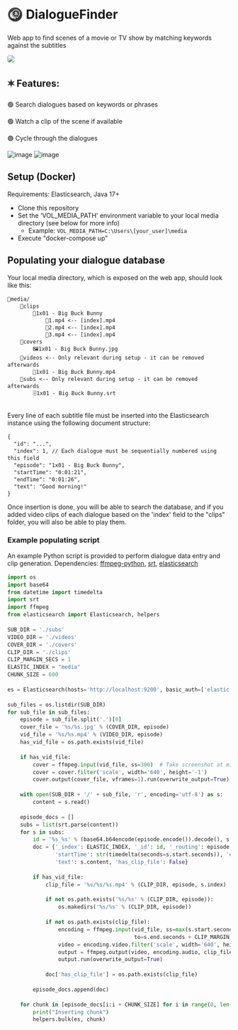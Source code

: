 # <img src="src/main/resources/static/img/logo.png" width=35> <span style="vertical-align:top">DialogueFinder</span>

Web app to find scenes of a movie or TV show by matching keywords against the subtitles

<img src="https://github.com/user-attachments/assets/1117bda5-0487-42b8-ac1c-5e3a4e36c19f" style="border-radius:4px" />


## 🟍 Features:
🟢 Search dialogues based on keywords or phrases

🟢 Watch a clip of the scene if available

🟢 Cycle through the dialogues

![image](https://github.com/user-attachments/assets/17b8cd7d-9cff-45de-9a4e-f3e7cd4e8470)
![image](https://github.com/user-attachments/assets/40c71e2e-9aca-43d6-afe6-bcd808bfa688)

## Setup (Docker)
Requirements: Elasticsearch, Java 17+
- Clone this repository
- Set the 'VOL_MEDIA_PATH' environment variable to your local media directory (see below for more info)
  - Example: `VOL_MEDIA_PATH=C:\Users\[your_user]\media`
- Execute "docker-compose up"

## Populating your dialogue database
Your local media directory, which is exposed on the web app, should look like this:
```
📂media/
    📂clips
        📂1x01 - Big Buck Bunny
            📼1.mp4 <-- [index].mp4
            📼2.mp4 <-- [index].mp4
            📼3.mp4 <-- [index].mp4
    📂covers
        🖼1x01 - Big Buck Bunny.jpg
    📂videos <-- Only relevant during setup - it can be removed afterwards
        📼1x01 - Big Buck Bunny.mp4
    📂subs <-- Only relevant during setup - it can be removed afterwards
        🗄1x01 - Big Buck Bunny.srt
        
```
Every line of each subtitle file must be inserted into the Elasticsearch instance using the following document structure:
```
{
  "id": "...",
  "index": 1, // Each dialogue must be sequentially numbered using this field
  "episode": "1x01 - Big Buck Bunny",
  "startTime": "0:01:21",
  "endTime": "0:01:26",
  "text": "Good morning!"
}
```
Once insertion is done, you will be able to search the database, and if you added video clips of 
each dialogue based on the 'index' field to the "clips" folder, you will also be able to play them.

### Example populating script
An example Python script is provided to perform dialogue data entry and clip generation.
Dependencies: [ffmpeg-python](https://github.com/kkroening/ffmpeg-python), [srt](https://github.com/cdown/srt), [elasticsearch](https://elasticsearch-py.readthedocs.io/en/v8.17.0/)
```python
import os
import base64
from datetime import timedelta
import srt
import ffmpeg
from elasticsearch import Elasticsearch, helpers

SUB_DIR = './subs'
VIDEO_DIR = './videos'
COVER_DIR = './covers'
CLIP_DIR = './clips'
CLIP_MARGIN_SECS = 1
ELASTIC_INDEX = "media"
CHUNK_SIZE = 600

es = Elasticsearch(hosts='http://localhost:9200', basic_auth=['elastic', 'mypassword'], verify_certs=False, request_timeout=60)

sub_files = os.listdir(SUB_DIR)
for sub_file in sub_files:
    episode = sub_file.split('.')[0]
    cover_file = '%s/%s.jpg' % (COVER_DIR, episode)
    vid_file = '%s/%s.mp4' % (VIDEO_DIR, episode)
    has_vid_file = os.path.exists(vid_file)

    if has_vid_file:
        cover = ffmpeg.input(vid_file, ss=300)  # Take screenshot at min 5
        cover = cover.filter('scale', width='640', height='-1')
        cover.output(cover_file, vframes=1).run(overwrite_output=True)

    with open(SUB_DIR + '/' + sub_file, 'r', encoding='utf-8') as s:
        content = s.read()

    episode_docs = []
    subs = list(srt.parse(content))
    for s in subs:
        id = '%s_%s' % (base64.b64encode(episode.encode()).decode(), s.index)
        doc = {'_index': ELASTIC_INDEX, '_id': id, '_routing': episode, 'index': s.index, 'episode': episode,
               'startTime': str(timedelta(seconds=s.start.seconds)), 'endTime': str(timedelta(s.end.seconds)),
               'text': s.content, 'has_clip_file': False}

        if has_vid_file:
            clip_file = '%s/%s/%s.mp4' % (CLIP_DIR, episode, s.index)

            if not os.path.exists('%s/%s' % (CLIP_DIR, episode)):
                os.makedirs('%s/%s' % (CLIP_DIR, episode))

            if not os.path.exists(clip_file):
                encoding = ffmpeg.input(vid_file, ss=max(s.start.seconds - CLIP_MARGIN_SECS, 0),
                                        to=s.end.seconds + CLIP_MARGIN_SECS)
                video = encoding.video.filter('scale', width='640', height='-1')
                output = ffmpeg.output(video, encoding.audio, clip_file, acodec='copy', movflags='faststart', preset='veryfast')
                output.run(overwrite_output=True)
            
            doc['has_clip_file'] = os.path.exists(clip_file)

        episode_docs.append(doc)

    for chunk in [episode_docs[i:i + CHUNK_SIZE] for i in range(0, len(episode_docs), CHUNK_SIZE)]:
        print("Inserting chunk")
        helpers.bulk(es, chunk)
```
